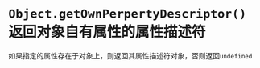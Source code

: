 `Object.getOwnPerpertyDescriptor()` 返回对象自有属性的属性描述符
===================================
如果指定的属性存在于对象上，则返回其属性描述符对象，否则返回`undefined`

